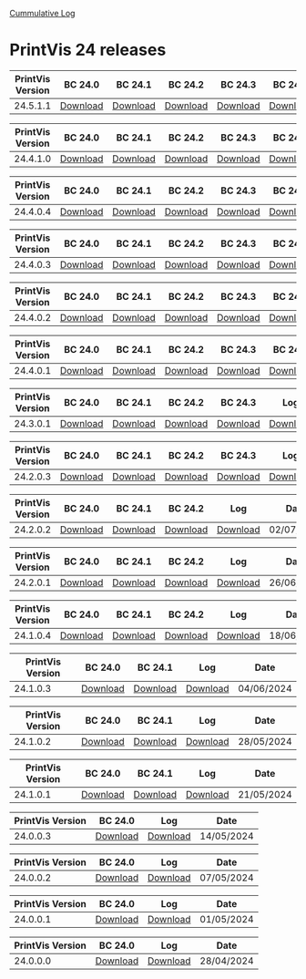 [Cummulative Log](https://printvis.blob.core.windows.net/releases/pv365bc-24/PrintVis%2024%20release%20log.csv)
# PrintVis 24 releases
|PrintVis Version|BC 24.0 | BC 24.1 | BC 24.2 | BC 24.3 | BC 24.4 | BC 24.5 |Log|Date|
|---|---| ---| ---| ---| ---| ---|---|---|
|24.5.1.1|[Download](https://printvis.blob.core.windows.net/releases/pv365bc-24/24.5/1.1/24.0%20RuntimePackages.zip)| [Download](https://printvis.blob.core.windows.net/releases/pv365bc-24/24.5/1.1/24.1%20RuntimePackages.zip)| [Download](https://printvis.blob.core.windows.net/releases/pv365bc-24/24.5/1.1/24.2%20RuntimePackages.zip)| [Download](https://printvis.blob.core.windows.net/releases/pv365bc-24/24.5/1.1/24.3%20RuntimePackages.zip)| [Download](https://printvis.blob.core.windows.net/releases/pv365bc-24/24.5/1.1/24.4%20RuntimePackages.zip)| [Download](https://printvis.blob.core.windows.net/releases/pv365bc-24/24.5/1.1/24.5%20RuntimePackages.zip)|[Download](https://printvis.blob.core.windows.net/releases/pv365bc-24/24.5/1.1/24.5.1.1%20release%20log.csv)|20/09/2024|

|PrintVis Version|BC 24.0 | BC 24.1 | BC 24.2 | BC 24.3 | BC 24.4 |Log|Date|
|---|---| ---| ---| ---| ---|---|---|
|24.4.1.0|[Download](https://printvis.blob.core.windows.net/releases/pv365bc-24/24.4/1.0/24.0%20RuntimePackages.zip)| [Download](https://printvis.blob.core.windows.net/releases/pv365bc-24/24.4/1.0/24.1%20RuntimePackages.zip)| [Download](https://printvis.blob.core.windows.net/releases/pv365bc-24/24.4/1.0/24.2%20RuntimePackages.zip)| [Download](https://printvis.blob.core.windows.net/releases/pv365bc-24/24.4/1.0/24.3%20RuntimePackages.zip)| [Download](https://printvis.blob.core.windows.net/releases/pv365bc-24/24.4/1.0/24.4%20RuntimePackages.zip)|[Download](https://printvis.blob.core.windows.net/releases/pv365bc-24/24.4/1.0/24.4.1.0%20release%20log.csv)|10/09/2024|

|PrintVis Version|BC 24.0 | BC 24.1 | BC 24.2 | BC 24.3 | BC 24.4 |Log|Date|
|---|---| ---| ---| ---| ---|---|---|
|24.4.0.4|[Download](https://printvis.blob.core.windows.net/releases/pv365bc-24/24.4/0.4/24.0%20RuntimePackages.zip)| [Download](https://printvis.blob.core.windows.net/releases/pv365bc-24/24.4/0.4/24.1%20RuntimePackages.zip)| [Download](https://printvis.blob.core.windows.net/releases/pv365bc-24/24.4/0.4/24.2%20RuntimePackages.zip)| [Download](https://printvis.blob.core.windows.net/releases/pv365bc-24/24.4/0.4/24.3%20RuntimePackages.zip)| [Download](https://printvis.blob.core.windows.net/releases/pv365bc-24/24.4/0.4/24.4%20RuntimePackages.zip)|[Download](https://printvis.blob.core.windows.net/releases/pv365bc-24/24.4/0.4/24.4.0.4%20release%20log.csv)|03/09/2024|

|PrintVis Version|BC 24.0 | BC 24.1 | BC 24.2 | BC 24.3 | BC 24.4 |Log|Date|
|---|---| ---| ---| ---| ---|---|---|
|24.4.0.3|[Download](https://printvis.blob.core.windows.net/releases/pv365bc-24/24.4/0.3/24.0%20RuntimePackages.zip)| [Download](https://printvis.blob.core.windows.net/releases/pv365bc-24/24.4/0.3/24.1%20RuntimePackages.zip)| [Download](https://printvis.blob.core.windows.net/releases/pv365bc-24/24.4/0.3/24.2%20RuntimePackages.zip)| [Download](https://printvis.blob.core.windows.net/releases/pv365bc-24/24.4/0.3/24.3%20RuntimePackages.zip)| [Download](https://printvis.blob.core.windows.net/releases/pv365bc-24/24.4/0.3/24.4%20RuntimePackages.zip)|[Download](https://printvis.blob.core.windows.net/releases/pv365bc-24/24.4/0.3/24.4.0.3%20release%20log.csv)|27/08/2024|

|PrintVis Version|BC 24.0 | BC 24.1 | BC 24.2 | BC 24.3 | BC 24.4 |Log|Date|
|---|---| ---| ---| ---| ---|---|---|
|24.4.0.2|[Download](https://printvis.blob.core.windows.net/releases/pv365bc-24/24.4/0.2/24.0%20RuntimePackages.zip)| [Download](https://printvis.blob.core.windows.net/releases/pv365bc-24/24.4/0.2/24.1%20RuntimePackages.zip)| [Download](https://printvis.blob.core.windows.net/releases/pv365bc-24/24.4/0.2/24.2%20RuntimePackages.zip)| [Download](https://printvis.blob.core.windows.net/releases/pv365bc-24/24.4/0.2/24.3%20RuntimePackages.zip)| [Download](https://printvis.blob.core.windows.net/releases/pv365bc-24/24.4/0.2/24.4%20RuntimePackages.zip)|[Download](https://printvis.blob.core.windows.net/releases/pv365bc-24/24.4/0.2/24.4.0.2%20release%20log.csv)|20/08/2024|

|PrintVis Version|BC 24.0 | BC 24.1 | BC 24.2 | BC 24.3 | BC 24.4 |Log|Date|
|---|---| ---| ---| ---| ---|---|---|
|24.4.0.1|[Download](https://printvis.blob.core.windows.net/releases/pv365bc-24/24.4/0.1/24.0%20RuntimePackages.zip)| [Download](https://printvis.blob.core.windows.net/releases/pv365bc-24/24.4/0.1/24.1%20RuntimePackages.zip)| [Download](https://printvis.blob.core.windows.net/releases/pv365bc-24/24.4/0.1/24.2%20RuntimePackages.zip)| [Download](https://printvis.blob.core.windows.net/releases/pv365bc-24/24.4/0.1/24.3%20RuntimePackages.zip)| [Download](https://printvis.blob.core.windows.net/releases/pv365bc-24/24.4/0.1/24.4%20RuntimePackages.zip)|[Download](https://printvis.blob.core.windows.net/releases/pv365bc-24/24.4/0.1/24.4.0.1%20release%20log.csv)|06/08/2024|

|PrintVis Version|BC 24.0 | BC 24.1 | BC 24.2 | BC 24.3 |Log|Date|
|---|---| ---| ---| ---|---|---|
|24.3.0.1|[Download](https://printvis.blob.core.windows.net/releases/pv365bc-24/24.3/0.1/24.0%20RuntimePackages.zip)| [Download](https://printvis.blob.core.windows.net/releases/pv365bc-24/24.3/0.1/24.1%20RuntimePackages.zip)| [Download](https://printvis.blob.core.windows.net/releases/pv365bc-24/24.3/0.1/24.2%20RuntimePackages.zip)| [Download](https://printvis.blob.core.windows.net/releases/pv365bc-24/24.3/0.1/24.3%20RuntimePackages.zip)|[Download](https://printvis.blob.core.windows.net/releases/pv365bc-24/24.3/0.1/24.3.0.1%20release%20log.csv)|23/07/2024|


|PrintVis Version|BC 24.0 | BC 24.1 | BC 24.2 | BC 24.3 |Log|Date|
|---|---| ---| ---| ---|---|---|
|24.2.0.3|[Download](https://printvis.blob.core.windows.net/releases/pv365bc-24/24.2/0.3/24.0%20RuntimePackages.zip)| [Download](https://printvis.blob.core.windows.net/releases/pv365bc-24/24.2/0.3/24.1%20RuntimePackages.zip)| [Download](https://printvis.blob.core.windows.net/releases/pv365bc-24/24.2/0.3/24.2%20RuntimePackages.zip)| [Download](https://printvis.blob.core.windows.net/releases/pv365bc-24/24.2/0.3/24.3%20RuntimePackages.zip)|[Download](https://printvis.blob.core.windows.net/releases/pv365bc-24/24.2/0.3/24.2.0.3%20release%20log.csv)|09/07/2024|

|PrintVis Version|BC 24.0 | BC 24.1 | BC 24.2 |Log|Date|
|---|---| ---| ---|---|---|
|24.2.0.2|[Download](https://printvis.blob.core.windows.net/releases/pv365bc-24/24.2/0.2/24.0%20RuntimePackages.zip)| [Download](https://printvis.blob.core.windows.net/releases/pv365bc-24/24.2/0.2/24.1%20RuntimePackages.zip)| [Download](https://printvis.blob.core.windows.net/releases/pv365bc-24/24.2/0.2/24.2%20RuntimePackages.zip)|[Download](https://printvis.blob.core.windows.net/releases/pv365bc-24/24.2/0.2/24.2.0.2%20release%20log.csv)|02/07/2024|

|PrintVis Version|BC 24.0 | BC 24.1 | BC 24.2 |Log|Date|
|---|---| ---| ---|---|---|
|24.2.0.1|[Download](https://printvis.blob.core.windows.net/releases/pv365bc-24/24.2/0.1/24.0%20RuntimePackages.zip)| [Download](https://printvis.blob.core.windows.net/releases/pv365bc-24/24.2/0.1/24.1%20RuntimePackages.zip)| [Download](https://printvis.blob.core.windows.net/releases/pv365bc-24/24.2/0.1/24.2%20RuntimePackages.zip)|[Download](https://printvis.blob.core.windows.net/releases/pv365bc-24/24.2/0.1/24.2.0.1%20release%20log.csv)|26/06/2024|

|PrintVis Version|BC 24.0 | BC 24.1 | BC 24.2 |Log|Date|
|---|---| ---| ---|---|---|
|24.1.0.4|[Download](https://printvis.blob.core.windows.net/releases/pv365bc-24/24.1/0.4/24.0%20RuntimePackages.zip)| [Download](https://printvis.blob.core.windows.net/releases/pv365bc-24/24.1/0.4/24.1%20RuntimePackages.zip)| [Download](https://printvis.blob.core.windows.net/releases/pv365bc-24/24.1/0.4/24.2%20RuntimePackages.zip)|[Download](https://printvis.blob.core.windows.net/releases/pv365bc-24/24.1/0.4/24.1.0.4%20release%20log.csv)|18/06/2024|

|PrintVis Version|BC 24.0 | BC 24.1 |Log|Date|
|---|---| ---|---|---|
|24.1.0.3|[Download](https://printvis.blob.core.windows.net/releases/pv365bc-24/24.1/0.3/24.0%20RuntimePackages.zip)| [Download](https://printvis.blob.core.windows.net/releases/pv365bc-24/24.1/0.3/24.1%20RuntimePackages.zip)|[Download](https://printvis.blob.core.windows.net/releases/pv365bc-24/24.1/0.3/24.1.0.3%20release%20log.csv)|04/06/2024|

|PrintVis Version|BC 24.0 | BC 24.1 |Log|Date|
|---|---| ---|---|---|
|24.1.0.2|[Download](https://printvis.blob.core.windows.net/releases/pv365bc-24/24.1/0.2/24.0%20RuntimePackages.zip)| [Download](https://printvis.blob.core.windows.net/releases/pv365bc-24/24.1/0.2/24.1%20RuntimePackages.zip)|[Download](https://printvis.blob.core.windows.net/releases/pv365bc-24/24.1/0.2/24.1.0.2%20release%20log.csv)|28/05/2024|

|PrintVis Version|BC 24.0 | BC 24.1 |Log|Date|
|---|---| ---|---|---|
|24.1.0.1|[Download](https://printvis.blob.core.windows.net/releases/pv365bc-24/24.1/0.1/24.0%20RuntimePackages.zip)| [Download](https://printvis.blob.core.windows.net/releases/pv365bc-24/24.1/0.1/24.1%20RuntimePackages.zip)|[Download](https://printvis.blob.core.windows.net/releases/pv365bc-24/24.1/0.1/24.1.0.1%20release%20log.csv)|21/05/2024|

|PrintVis Version|BC 24.0 |Log|Date|
|---|---|---|---|
|24.0.0.3|[Download](https://printvis.blob.core.windows.net/releases/pv365bc-24/24.0/0.3/24.0%20RuntimePackages.zip)|[Download](https://printvis.blob.core.windows.net/releases/pv365bc-24/24.0/0.3/24.0.0.3%20release%20log.csv)|14/05/2024|

|PrintVis Version|BC 24.0 |Log|Date|
|---|---|---|---|
|24.0.0.2|[Download](https://printvis.blob.core.windows.net/releases/pv365bc-24/24.0/0.2/24.0%20RuntimePackages.zip)|[Download](https://printvis.blob.core.windows.net/releases/pv365bc-24/24.0/0.2/24.0.0.2%20release%20log.csv)|07/05/2024|

|PrintVis Version|BC 24.0 |Log|Date|
|---|---|---|---|
|24.0.0.1|[Download](https://printvis.blob.core.windows.net/releases/pv365bc-24/24.0/0.1/24.0%20RuntimePackages.zip)|[Download](https://printvis.blob.core.windows.net/releases/pv365bc-24/24.0/0.1/24.0.0.1%20release%20log.csv)|01/05/2024|

|PrintVis Version|BC 24.0 |Log|Date|
|---|---|---|---|
|24.0.0.0|[Download](https://printvis.blob.core.windows.net/releases/pv365bc-24/24.0/0.0/24.0%20RuntimePackages.zip)|[Download](https://printvis.blob.core.windows.net/releases/pv365bc-24/24.0/0.0/24.0.0.0%20release%20log.csv)|28/04/2024|
